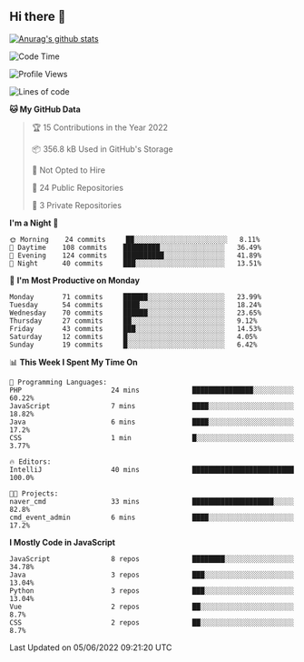 ## Hi there 👋

[![Anurag's github stats](https://github-readme-stats.vercel.app/api?username=Songwonseok)](https://github.com/anuraghazra/github-readme-stats)



<!--START_SECTION:waka-->
![Code Time](http://img.shields.io/badge/Code%20Time-1%2C523%20hrs%2051%20mins-blue)

![Profile Views](http://img.shields.io/badge/Profile%20Views-3-blue)

![Lines of code](https://img.shields.io/badge/From%20Hello%20World%20I%27ve%20Written-3%20Million%20lines%20of%20code-blue)

**🐱 My GitHub Data** 

> 🏆 15 Contributions in the Year 2022
 > 
> 📦 356.8 kB Used in GitHub's Storage 
 > 
> 🚫 Not Opted to Hire
 > 
> 📜 24 Public Repositories 
 > 
> 🔑 3 Private Repositories  
 > 
**I'm a Night 🦉** 

```text
🌞 Morning    24 commits     ██░░░░░░░░░░░░░░░░░░░░░░░   8.11% 
🌆 Daytime    108 commits    █████████░░░░░░░░░░░░░░░░   36.49% 
🌃 Evening    124 commits    ██████████░░░░░░░░░░░░░░░   41.89% 
🌙 Night      40 commits     ███░░░░░░░░░░░░░░░░░░░░░░   13.51%

```
📅 **I'm Most Productive on Monday** 

```text
Monday       71 commits     ██████░░░░░░░░░░░░░░░░░░░   23.99% 
Tuesday      54 commits     ████░░░░░░░░░░░░░░░░░░░░░   18.24% 
Wednesday    70 commits     ██████░░░░░░░░░░░░░░░░░░░   23.65% 
Thursday     27 commits     ██░░░░░░░░░░░░░░░░░░░░░░░   9.12% 
Friday       43 commits     ███░░░░░░░░░░░░░░░░░░░░░░   14.53% 
Saturday     12 commits     █░░░░░░░░░░░░░░░░░░░░░░░░   4.05% 
Sunday       19 commits     █░░░░░░░░░░░░░░░░░░░░░░░░   6.42%

```


📊 **This Week I Spent My Time On** 

```text
💬 Programming Languages: 
PHP                      24 mins             ███████████████░░░░░░░░░░   60.22% 
JavaScript               7 mins              ████░░░░░░░░░░░░░░░░░░░░░   18.82% 
Java                     6 mins              ████░░░░░░░░░░░░░░░░░░░░░   17.2% 
CSS                      1 min               █░░░░░░░░░░░░░░░░░░░░░░░░   3.77%

🔥 Editors: 
IntelliJ                 40 mins             █████████████████████████   100.0%

🐱‍💻 Projects: 
naver_cmd                33 mins             ████████████████████░░░░░   82.8% 
cmd_event_admin          6 mins              ████░░░░░░░░░░░░░░░░░░░░░   17.2%

```

**I Mostly Code in JavaScript** 

```text
JavaScript               8 repos             ████████░░░░░░░░░░░░░░░░░   34.78% 
Java                     3 repos             ███░░░░░░░░░░░░░░░░░░░░░░   13.04% 
Python                   3 repos             ███░░░░░░░░░░░░░░░░░░░░░░   13.04% 
Vue                      2 repos             ██░░░░░░░░░░░░░░░░░░░░░░░   8.7% 
CSS                      2 repos             ██░░░░░░░░░░░░░░░░░░░░░░░   8.7%

```



 Last Updated on 05/06/2022 09:21:20 UTC
<!--END_SECTION:waka-->

